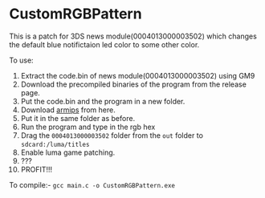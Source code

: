 # CustomRGBPattern
This is a patch for 3DS news module(0004013000003502) which changes the default blue notifictaion led color to some other color.

To use:

1. Extract the code.bin of news module(0004013000003502) using GM9
2. Download the precompiled binaries of the program from the release page.
3. Put the code.bin and the program in a new folder.
4. Download [armips](https://buildbot.orphis.net/armips/) from here.
5. Put it in the same folder as before.
6. Run the program and type in the rgb hex
7. Drag the `0004013000003502` folder from the `out` folder to `sdcard:/luma/titles`
8. Enable luma game patching.
9. ???
10. PROFIT!!!

To compile:-
`gcc main.c -o CustomRGBPattern.exe`